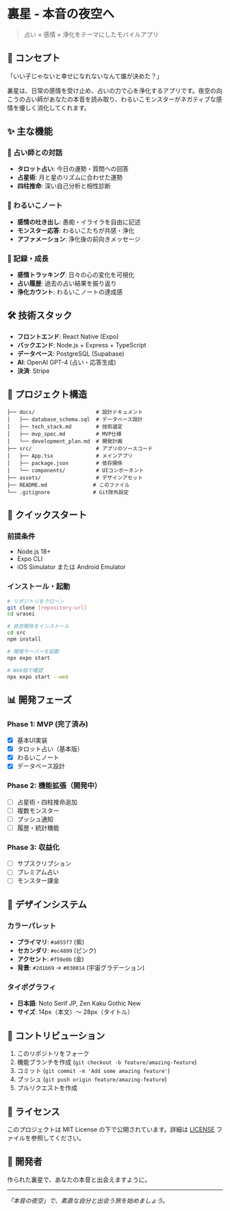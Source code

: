 # 裏星 - 本音の夜空へ

> 占い × 感情 × 浄化をテーマにしたモバイルアプリ

## 🌟 コンセプト

「いい子じゃないと幸せになれないなんて誰が決めた？」

裏星は、日常の感情を受け止め、占いの力で心を浄化するアプリです。夜空の向こうの占い師があなたの本音を読み取り、わるいこモンスターがネガティブな感情を優しく消化してくれます。

## ✨ 主な機能

### 🔮 占い師との対話
- **タロット占い**: 今日の運勢・質問への回答
- **占星術**: 月と星のリズムに合わせた運勢
- **四柱推命**: 深い自己分析と相性診断

### 📝 わるいこノート
- **感情の吐き出し**: 愚痴・イライラを自由に記述
- **モンスター応答**: わるいこたちが共感・浄化
- **アファメーション**: 浄化後の前向きメッセージ

### 🌙 記録・成長
- **感情トラッキング**: 日々の心の変化を可視化
- **占い履歴**: 過去の占い結果を振り返り
- **浄化カウント**: わるいこノートの達成感

## 🛠️ 技術スタック

- **フロントエンド**: React Native (Expo)
- **バックエンド**: Node.js + Express + TypeScript
- **データベース**: PostgreSQL (Supabase)
- **AI**: OpenAI GPT-4 (占い・応答生成)
- **決済**: Stripe

## 📁 プロジェクト構造

```
├── docs/                    # 設計ドキュメント
│   ├── database_schema.sql  # データベース設計
│   ├── tech_stack.md        # 技術選定
│   ├── mvp_spec.md          # MVP仕様
│   └── development_plan.md  # 開発計画
├── src/                     # アプリのソースコード
│   ├── App.tsx              # メインアプリ
│   ├── package.json         # 依存関係
│   └── components/          # UIコンポーネント
├── assets/                  # デザインアセット
├── README.md               # このファイル
└── .gitignore              # Git除外設定
```

## 🚀 クイックスタート

### 前提条件
- Node.js 18+
- Expo CLI
- iOS Simulator または Android Emulator

### インストール・起動

```bash
# リポジトリをクローン
git clone [repository-url]
cd urasei

# 依存関係をインストール
cd src
npm install

# 開発サーバーを起動
npx expo start

# Web版で確認
npx expo start --web
```

## 📊 開発フェーズ

### Phase 1: MVP (完了済み)
- [x] 基本UI実装
- [x] タロット占い（基本版）
- [x] わるいこノート
- [x] データベース設計

### Phase 2: 機能拡張（開発中）
- [ ] 占星術・四柱推命追加
- [ ] 複数モンスター
- [ ] プッシュ通知
- [ ] 履歴・統計機能

### Phase 3: 収益化
- [ ] サブスクリプション
- [ ] プレミアム占い
- [ ] モンスター課金

## 🎨 デザインシステム

### カラーパレット
- **プライマリ**: `#a855f7` (紫)
- **セカンダリ**: `#ec4899` (ピンク)
- **アクセント**: `#f59e0b` (金)
- **背景**: `#2d1b69` → `#030014` (宇宙グラデーション)

### タイポグラフィ
- **日本語**: Noto Serif JP, Zen Kaku Gothic New
- **サイズ**: 14px（本文）〜 28px（タイトル）

## 🤝 コントリビューション

1. このリポジトリをフォーク
2. 機能ブランチを作成 (`git checkout -b feature/amazing-feature`)
3. コミット (`git commit -m 'Add some amazing feature'`)
4. プッシュ (`git push origin feature/amazing-feature`)
5. プルリクエストを作成

## 📄 ライセンス

このプロジェクトは MIT License の下で公開されています。詳細は [LICENSE](LICENSE) ファイルを参照してください。

## 🌙 開発者

作られた裏星で、あなたの本音と出会えますように。

---

*「本音の夜空」で、素直な自分と出会う旅を始めましょう。* 